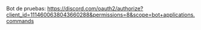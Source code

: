 Bot de pruebas: https://discord.com/oauth2/authorize?client_id=1114600638043660288&permissions=8&scope=bot+applications.commands
